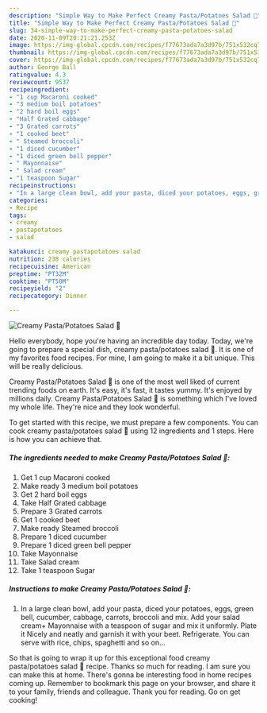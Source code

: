 ```yaml
---
description: "Simple Way to Make Perfect Creamy Pasta/Potatoes Salad 🥗"
title: "Simple Way to Make Perfect Creamy Pasta/Potatoes Salad 🥗"
slug: 34-simple-way-to-make-perfect-creamy-pasta-potatoes-salad
date: 2020-11-09T20:21:21.253Z
image: https://img-global.cpcdn.com/recipes/f77673ada7a3d97b/751x532cq70/creamy-pastapotatoes-salad-🥗-recipe-main-photo.jpg
thumbnail: https://img-global.cpcdn.com/recipes/f77673ada7a3d97b/751x532cq70/creamy-pastapotatoes-salad-🥗-recipe-main-photo.jpg
cover: https://img-global.cpcdn.com/recipes/f77673ada7a3d97b/751x532cq70/creamy-pastapotatoes-salad-🥗-recipe-main-photo.jpg
author: George Ball
ratingvalue: 4.3
reviewcount: 9537
recipeingredient:
- "1 cup Macaroni cooked"
- "3 medium boil potatoes"
- "2 hard boil eggs"
- "Half Grated cabbage"
- "3 Grated carrots"
- "1 cooked beet"
- " Steamed broccoli"
- "1 diced cucumber"
- "1 diced green bell pepper"
- " Mayonnaise"
- " Salad cream"
- "1 teaspoon Sugar"
recipeinstructions:
- "In a large clean bowl, add your pasta, diced your potatoes, eggs, green bell, cucumber, cabbage, carrots, broccoli and mix. Add your salad cream+ Mayonnaise with a teaspoon of sugar and mix it uniformly. Plate it Nicely and neatly and garnish it with your beet. Refrigerate. You can serve with rice, chips, spaghetti and so on..."
categories:
- Recipe
tags:
- creamy
- pastapotatoes
- salad

katakunci: creamy pastapotatoes salad 
nutrition: 238 calories
recipecuisine: American
preptime: "PT32M"
cooktime: "PT50M"
recipeyield: "2"
recipecategory: Dinner

---
```



![Creamy Pasta/Potatoes Salad 🥗](https://img-global.cpcdn.com/recipes/f77673ada7a3d97b/751x532cq70/creamy-pastapotatoes-salad-🥗-recipe-main-photo.jpg)

Hello everybody, hope you're having an incredible day today. Today, we're going to prepare a special dish, creamy pasta/potatoes salad 🥗. It is one of my favorites food recipes. For mine, I am going to make it a bit unique. This will be really delicious.



Creamy Pasta/Potatoes Salad 🥗 is one of the most well liked of current trending foods on earth. It's easy, it's fast, it tastes yummy. It's enjoyed by millions daily. Creamy Pasta/Potatoes Salad 🥗 is something which I've loved my whole life. They're nice and they look wonderful.


To get started with this recipe, we must prepare a few components. You can cook creamy pasta/potatoes salad 🥗 using 12 ingredients and 1 steps. Here is how you can achieve that.

<!--inarticleads1-->

##### The ingredients needed to make Creamy Pasta/Potatoes Salad 🥗:

1. Get 1 cup Macaroni cooked
1. Make ready 3 medium boil potatoes
1. Get 2 hard boil eggs
1. Take Half Grated cabbage
1. Prepare 3 Grated carrots
1. Get 1 cooked beet
1. Make ready  Steamed broccoli
1. Prepare 1 diced cucumber
1. Prepare 1 diced green bell pepper
1. Take  Mayonnaise
1. Take  Salad cream
1. Take 1 teaspoon Sugar




<!--inarticleads2-->

##### Instructions to make Creamy Pasta/Potatoes Salad 🥗:

1. In a large clean bowl, add your pasta, diced your potatoes, eggs, green bell, cucumber, cabbage, carrots, broccoli and mix. Add your salad cream+ Mayonnaise with a teaspoon of sugar and mix it uniformly. Plate it Nicely and neatly and garnish it with your beet. Refrigerate. You can serve with rice, chips, spaghetti and so on...




So that is going to wrap it up for this exceptional food creamy pasta/potatoes salad 🥗 recipe. Thanks so much for reading. I am sure you can make this at home. There's gonna be interesting food in home recipes coming up. Remember to bookmark this page on your browser, and share it to your family, friends and colleague. Thank you for reading. Go on get cooking!
